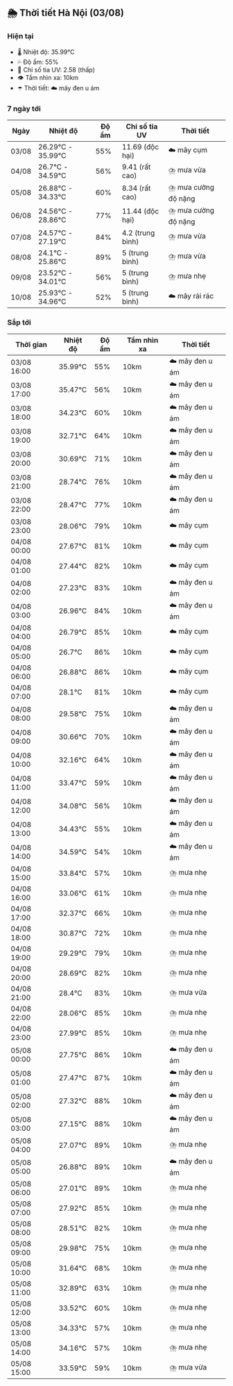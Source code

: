 ## 🌦️ Thời tiết Hà Nội (03/08)

### Hiện tại

- 🌡️ Nhiệt độ: 35.99℃
- 💦 Độ ẩm: 55%
- 🌟 Chỉ số tia UV: 2.58 (thấp)
- 👁️ Tầm nhìn xa: 10km
- ☂️ Thời tiết: ☁️ mây đen u ám

### 7 ngày tới

| Ngày | Nhiệt độ | Độ ẩm | Chỉ số tia UV | Thời tiết |
| --- | --- | --- | --- | --- |
| 03/08 | 26.29℃ - 35.99℃ | 55% | 11.69 (độc hại) | ☁️ mây cụm |
| 04/08 | 26.7℃ - 34.59℃ | 56% | 9.41 (rất cao) | ⛈️ mưa vừa |
| 05/08 | 26.88℃ - 34.33℃ | 60% | 8.34 (rất cao) | ⛈️ mưa cường độ nặng |
| 06/08 | 24.56℃ - 28.86℃ | 77% | 11.44 (độc hại) | ⛈️ mưa cường độ nặng |
| 07/08 | 24.57℃ - 27.19℃ | 84% | 4.2 (trung bình) | ⛈️ mưa vừa |
| 08/08 | 24.1℃ - 25.86℃ | 89% | 5 (trung bình) | ⛈️ mưa vừa |
| 09/08 | 23.52℃ - 34.01℃ | 56% | 5 (trung bình) | ⛈️ mưa nhẹ |
| 10/08 | 25.93℃ - 34.96℃ | 52% | 5 (trung bình) | ☁️ mây rải rác |

### Sắp tới

| Thời gian | Nhiệt độ | Độ ẩm | Tầm nhìn xa | Thời tiết |
| --- | --- | --- | --- | --- |
| 03/08 16:00 | 35.99℃ | 55% | 10km | ☁️ mây đen u ám |
| 03/08 17:00 | 35.47℃ | 56% | 10km | ☁️ mây đen u ám |
| 03/08 18:00 | 34.23℃ | 60% | 10km | ☁️ mây đen u ám |
| 03/08 19:00 | 32.71℃ | 64% | 10km | ☁️ mây đen u ám |
| 03/08 20:00 | 30.69℃ | 71% | 10km | ☁️ mây đen u ám |
| 03/08 21:00 | 28.74℃ | 76% | 10km | ☁️ mây đen u ám |
| 03/08 22:00 | 28.47℃ | 77% | 10km | ☁️ mây đen u ám |
| 03/08 23:00 | 28.06℃ | 79% | 10km | ☁️ mây cụm |
| 04/08 00:00 | 27.67℃ | 81% | 10km | ☁️ mây cụm |
| 04/08 01:00 | 27.44℃ | 82% | 10km | ☁️ mây cụm |
| 04/08 02:00 | 27.23℃ | 83% | 10km | ☁️ mây đen u ám |
| 04/08 03:00 | 26.96℃ | 84% | 10km | ☁️ mây đen u ám |
| 04/08 04:00 | 26.79℃ | 85% | 10km | ☁️ mây cụm |
| 04/08 05:00 | 26.7℃ | 86% | 10km | ☁️ mây cụm |
| 04/08 06:00 | 26.88℃ | 86% | 10km | ☁️ mây cụm |
| 04/08 07:00 | 28.1℃ | 81% | 10km | ☁️ mây cụm |
| 04/08 08:00 | 29.58℃ | 75% | 10km | ☁️ mây đen u ám |
| 04/08 09:00 | 30.66℃ | 70% | 10km | ☁️ mây đen u ám |
| 04/08 10:00 | 32.16℃ | 64% | 10km | ☁️ mây đen u ám |
| 04/08 11:00 | 33.47℃ | 59% | 10km | ☁️ mây đen u ám |
| 04/08 12:00 | 34.08℃ | 56% | 10km | ☁️ mây đen u ám |
| 04/08 13:00 | 34.43℃ | 55% | 10km | ☁️ mây đen u ám |
| 04/08 14:00 | 34.59℃ | 54% | 10km | ☁️ mây đen u ám |
| 04/08 15:00 | 33.84℃ | 57% | 10km | ⛈️ mưa nhẹ |
| 04/08 16:00 | 33.06℃ | 61% | 10km | ⛈️ mưa nhẹ |
| 04/08 17:00 | 32.37℃ | 66% | 10km | ⛈️ mưa nhẹ |
| 04/08 18:00 | 30.87℃ | 72% | 10km | ⛈️ mưa nhẹ |
| 04/08 19:00 | 29.29℃ | 79% | 10km | ⛈️ mưa nhẹ |
| 04/08 20:00 | 28.69℃ | 82% | 10km | ⛈️ mưa nhẹ |
| 04/08 21:00 | 28.4℃ | 83% | 10km | ⛈️ mưa vừa |
| 04/08 22:00 | 28.06℃ | 85% | 10km | ⛈️ mưa nhẹ |
| 04/08 23:00 | 27.99℃ | 85% | 10km | ⛈️ mưa nhẹ |
| 05/08 00:00 | 27.75℃ | 86% | 10km | ☁️ mây đen u ám |
| 05/08 01:00 | 27.47℃ | 87% | 10km | ☁️ mây đen u ám |
| 05/08 02:00 | 27.32℃ | 88% | 10km | ☁️ mây đen u ám |
| 05/08 03:00 | 27.15℃ | 88% | 10km | ☁️ mây đen u ám |
| 05/08 04:00 | 27.07℃ | 89% | 10km | ⛈️ mưa nhẹ |
| 05/08 05:00 | 26.88℃ | 89% | 10km | ☁️ mây đen u ám |
| 05/08 06:00 | 27.01℃ | 89% | 10km | ⛈️ mưa nhẹ |
| 05/08 07:00 | 27.92℃ | 85% | 10km | ⛈️ mưa nhẹ |
| 05/08 08:00 | 28.51℃ | 82% | 10km | ⛈️ mưa nhẹ |
| 05/08 09:00 | 29.98℃ | 75% | 10km | ⛈️ mưa nhẹ |
| 05/08 10:00 | 31.64℃ | 68% | 10km | ⛈️ mưa nhẹ |
| 05/08 11:00 | 32.89℃ | 63% | 10km | ⛈️ mưa nhẹ |
| 05/08 12:00 | 33.52℃ | 60% | 10km | ⛈️ mưa nhẹ |
| 05/08 13:00 | 34.33℃ | 57% | 10km | ⛈️ mưa nhẹ |
| 05/08 14:00 | 34.16℃ | 57% | 10km | ⛈️ mưa nhẹ |
| 05/08 15:00 | 33.59℃ | 59% | 10km | ⛈️ mưa vừa |
